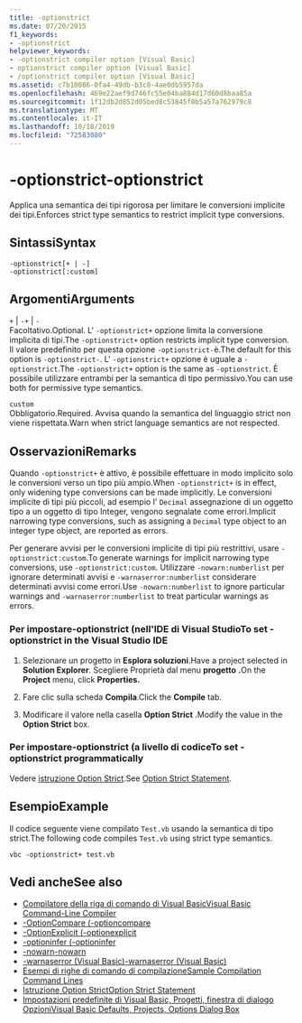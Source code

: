 ```yaml
---
title: -optionstrict
ms.date: 07/20/2015
f1_keywords:
- -optionstrict
helpviewer_keywords:
- -optionstrict compiler option [Visual Basic]
- optionstrict compiler option [Visual Basic]
- /optionstrict compiler option [Visual Basic]
ms.assetid: c7b10086-0fa4-49db-b3c8-4ae0db5957da
ms.openlocfilehash: 469e22aef9d746fc55e04ba884d17d60d8baa85a
ms.sourcegitcommit: 1f12db2d852d05bed8c53845f0b5a57a762979c8
ms.translationtype: MT
ms.contentlocale: it-IT
ms.lasthandoff: 10/18/2019
ms.locfileid: "72583080"
---
```

# <a name="-optionstrict"></a><span data-ttu-id="5fed2-102">-optionstrict</span><span class="sxs-lookup"><span data-stu-id="5fed2-102">-optionstrict</span></span>

<span data-ttu-id="5fed2-103">Applica una semantica dei tipi rigorosa per limitare le conversioni implicite dei tipi.</span><span class="sxs-lookup"><span data-stu-id="5fed2-103">Enforces strict type semantics to restrict implicit type conversions.</span></span>

## <a name="syntax"></a><span data-ttu-id="5fed2-104">Sintassi</span><span class="sxs-lookup"><span data-stu-id="5fed2-104">Syntax</span></span>

```console
-optionstrict[+ | -]
-optionstrict[:custom]
```

## <a name="arguments"></a><span data-ttu-id="5fed2-105">Argomenti</span><span class="sxs-lookup"><span data-stu-id="5fed2-105">Arguments</span></span>

<span data-ttu-id="5fed2-106">`+` &#124; `-`</span><span class="sxs-lookup"><span data-stu-id="5fed2-106">`+` &#124; `-`</span></span>  
<span data-ttu-id="5fed2-107">Facoltativo.</span><span class="sxs-lookup"><span data-stu-id="5fed2-107">Optional.</span></span> <span data-ttu-id="5fed2-108">L' `-optionstrict+` opzione limita la conversione implicita di tipi.</span><span class="sxs-lookup"><span data-stu-id="5fed2-108">The `-optionstrict+` option restricts implicit type conversion.</span></span> <span data-ttu-id="5fed2-109">Il valore predefinito per questa opzione `-optionstrict-`è.</span><span class="sxs-lookup"><span data-stu-id="5fed2-109">The default for this option is `-optionstrict-`.</span></span> <span data-ttu-id="5fed2-110">L' `-optionstrict+` opzione è uguale a `-optionstrict`.</span><span class="sxs-lookup"><span data-stu-id="5fed2-110">The `-optionstrict+` option is the same as `-optionstrict`.</span></span> <span data-ttu-id="5fed2-111">È possibile utilizzare entrambi per la semantica di tipo permissivo.</span><span class="sxs-lookup"><span data-stu-id="5fed2-111">You can use both for permissive type semantics.</span></span>

`custom`  
<span data-ttu-id="5fed2-112">Obbligatorio.</span><span class="sxs-lookup"><span data-stu-id="5fed2-112">Required.</span></span> <span data-ttu-id="5fed2-113">Avvisa quando la semantica del linguaggio strict non viene rispettata.</span><span class="sxs-lookup"><span data-stu-id="5fed2-113">Warn when strict language semantics are not respected.</span></span>

## <a name="remarks"></a><span data-ttu-id="5fed2-114">Osservazioni</span><span class="sxs-lookup"><span data-stu-id="5fed2-114">Remarks</span></span>

<span data-ttu-id="5fed2-115">Quando `-optionstrict+` è attivo, è possibile effettuare in modo implicito solo le conversioni verso un tipo più ampio.</span><span class="sxs-lookup"><span data-stu-id="5fed2-115">When `-optionstrict+` is in effect, only widening type conversions can be made implicitly.</span></span> <span data-ttu-id="5fed2-116">Le conversioni implicite di tipi più piccoli, ad esempio l' `Decimal` assegnazione di un oggetto tipo a un oggetto di tipo Integer, vengono segnalate come errori.</span><span class="sxs-lookup"><span data-stu-id="5fed2-116">Implicit narrowing type conversions, such as assigning a `Decimal` type object to an integer type object, are reported as errors.</span></span>

<span data-ttu-id="5fed2-117">Per generare avvisi per le conversioni implicite di tipi più restrittivi, usare `-optionstrict:custom`.</span><span class="sxs-lookup"><span data-stu-id="5fed2-117">To generate warnings for implicit narrowing type conversions, use `-optionstrict:custom`.</span></span> <span data-ttu-id="5fed2-118">Utilizzare `-nowarn:numberlist` per ignorare determinati avvisi e `-warnaserror:numberlist` considerare determinati avvisi come errori.</span><span class="sxs-lookup"><span data-stu-id="5fed2-118">Use `-nowarn:numberlist` to ignore particular warnings and `-warnaserror:numberlist` to treat particular warnings as errors.</span></span>

### <a name="to-set--optionstrict-in-the-visual-studio-ide"></a><span data-ttu-id="5fed2-119">Per impostare-optionstrict (nell'IDE di Visual Studio</span><span class="sxs-lookup"><span data-stu-id="5fed2-119">To set -optionstrict in the Visual Studio IDE</span></span>

1. <span data-ttu-id="5fed2-120">Selezionare un progetto in **Esplora soluzioni**.</span><span class="sxs-lookup"><span data-stu-id="5fed2-120">Have a project selected in **Solution Explorer**.</span></span> <span data-ttu-id="5fed2-121">Scegliere Proprietà dal menu **progetto** **.**</span><span class="sxs-lookup"><span data-stu-id="5fed2-121">On the **Project** menu, click **Properties.**</span></span>

2. <span data-ttu-id="5fed2-122">Fare clic sulla scheda **Compila**.</span><span class="sxs-lookup"><span data-stu-id="5fed2-122">Click the **Compile** tab.</span></span>

3. <span data-ttu-id="5fed2-123">Modificare il valore nella casella **Option Strict** .</span><span class="sxs-lookup"><span data-stu-id="5fed2-123">Modify the value in the **Option Strict** box.</span></span>

### <a name="to-set--optionstrict-programmatically"></a><span data-ttu-id="5fed2-124">Per impostare-optionstrict (a livello di codice</span><span class="sxs-lookup"><span data-stu-id="5fed2-124">To set -optionstrict programmatically</span></span>

<span data-ttu-id="5fed2-125">Vedere [istruzione Option Strict](../../../visual-basic/language-reference/statements/option-strict-statement.md).</span><span class="sxs-lookup"><span data-stu-id="5fed2-125">See [Option Strict Statement](../../../visual-basic/language-reference/statements/option-strict-statement.md).</span></span>

## <a name="example"></a><span data-ttu-id="5fed2-126">Esempio</span><span class="sxs-lookup"><span data-stu-id="5fed2-126">Example</span></span>

<span data-ttu-id="5fed2-127">Il codice seguente viene compilato `Test.vb` usando la semantica di tipo strict.</span><span class="sxs-lookup"><span data-stu-id="5fed2-127">The following code compiles `Test.vb` using strict type semantics.</span></span>

```console
vbc -optionstrict+ test.vb
```

## <a name="see-also"></a><span data-ttu-id="5fed2-128">Vedi anche</span><span class="sxs-lookup"><span data-stu-id="5fed2-128">See also</span></span>

- [<span data-ttu-id="5fed2-129">Compilatore della riga di comando di Visual Basic</span><span class="sxs-lookup"><span data-stu-id="5fed2-129">Visual Basic Command-Line Compiler</span></span>](../../../visual-basic/reference/command-line-compiler/index.md)
- [<span data-ttu-id="5fed2-130">-OptionCompare (</span><span class="sxs-lookup"><span data-stu-id="5fed2-130">-optioncompare</span></span>](../../../visual-basic/reference/command-line-compiler/optioncompare.md)
- [<span data-ttu-id="5fed2-131">-OptionExplicit (</span><span class="sxs-lookup"><span data-stu-id="5fed2-131">-optionexplicit</span></span>](../../../visual-basic/reference/command-line-compiler/optionexplicit.md)
- [<span data-ttu-id="5fed2-132">-optioninfer (</span><span class="sxs-lookup"><span data-stu-id="5fed2-132">-optioninfer</span></span>](../../../visual-basic/reference/command-line-compiler/optioninfer.md)
- [<span data-ttu-id="5fed2-133">-nowarn</span><span class="sxs-lookup"><span data-stu-id="5fed2-133">-nowarn</span></span>](../../../visual-basic/reference/command-line-compiler/nowarn.md)
- [<span data-ttu-id="5fed2-134">-warnaserror (Visual Basic)</span><span class="sxs-lookup"><span data-stu-id="5fed2-134">-warnaserror (Visual Basic)</span></span>](../../../visual-basic/reference/command-line-compiler/warnaserror.md)
- [<span data-ttu-id="5fed2-135">Esempi di righe di comando di compilazione</span><span class="sxs-lookup"><span data-stu-id="5fed2-135">Sample Compilation Command Lines</span></span>](../../../visual-basic/reference/command-line-compiler/sample-compilation-command-lines.md)
- [<span data-ttu-id="5fed2-136">Istruzione Option Strict</span><span class="sxs-lookup"><span data-stu-id="5fed2-136">Option Strict Statement</span></span>](../../../visual-basic/language-reference/statements/option-strict-statement.md)
- [<span data-ttu-id="5fed2-137">Impostazioni predefinite di Visual Basic, Progetti, finestra di dialogo Opzioni</span><span class="sxs-lookup"><span data-stu-id="5fed2-137">Visual Basic Defaults, Projects, Options Dialog Box</span></span>](/visualstudio/ide/reference/visual-basic-defaults-projects-options-dialog-box)
